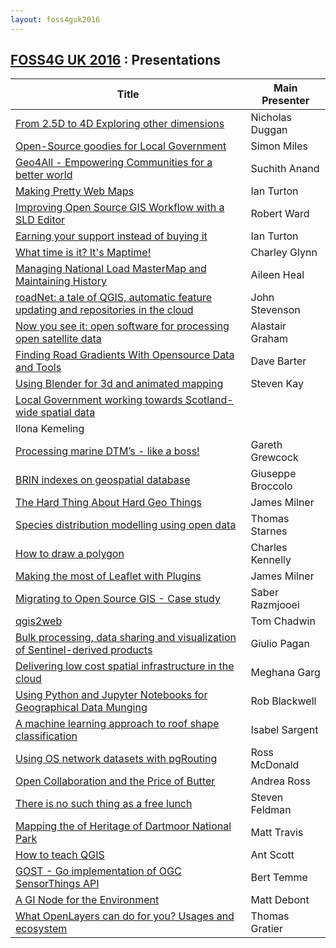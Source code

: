```yaml
---
layout: foss4guk2016
---
```

## [FOSS4G UK 2016](/foss4guk2016/) : Presentations

|Title| Main Presenter |
|-----|-------------|
|<a target="abstracts" href="abstracts.html#nicholasdugganps">From 2.5D to 4D Exploring other dimensions</a>| Nicholas Duggan|
|<a target="abstracts" href="abstracts.html#simonmiles">Open-Source goodies for Local Government</a>| Simon Miles|
|<a target="abstracts" href="abstracts.html#suchithanandps">Geo4All - Empowering Communities for a better world</a>| Suchith Anand|
|<a target="abstracts" href="abstracts.html#ianturtonps2">Making Pretty Web Maps| Ian Turton</a>|
|<a target="abstracts" href="abstracts.html#robertward">Improving Open Source GIS Workflow with a SLD Editor</a>| Robert Ward|
|<a target="abstracts" href="abstracts.html#ianturtonps">Earning your support instead of buying it</a>| Ian Turton|
|<a target="abstracts" href="abstracts.html#charleyglynnps">What time is it? It's Maptime!</a>| Charley Glynn|
|<a target="abstracts" href="abstracts.html#aileenhealps2">Managing National Load MasterMap and Maintaining History</a>| Aileen Heal|
|<a target="abstracts" href="abstracts.html#johnstevenson">roadNet: a tale of QGIS, automatic feature updating and repositories in the cloud</a>| John Stevenson|
|<a target="abstracts" href="abstracts.html#alastairgraham">Now you see it: open software for processing open satellite data</a>| Alastair Graham|
|<a target="abstracts" href="abstracts.html#davebarter">Finding Road Gradients With Opensource Data and Tools</a>| Dave Barter|
|<a target="abstracts" href="abstracts.html#stevenkayps">Using Blender for 3d and animated mapping</a>| Steven Kay|
|<a target="abstracts" href="abstracts.html#ilonakemmeling">Local Government working towards Scotland-wide spatial data</a>| 
Ilona Kemeling|
|<a target="abstracts" href="abstracts.html#garethgrewcock">Processing marine DTM’s - like a boss!</a>|  Gareth Grewcock|
|<a target="abstracts" href="abstracts.html#giuseppebroccolo">BRIN indexes on geospatial database</a>| Giuseppe Broccolo|
|<a target="abstracts" href="abstracts.html#jamesmilnerps2">The Hard Thing About Hard Geo Things</a>| James Milner|
|<a target="abstracts" href="abstracts.html#thomasstarnes">Species distribution modelling using open data</a>| Thomas Starnes|
|<a target="abstracts" href="abstracts.html#charleskennelly">How to draw a polygon</a>| Charles Kennelly|
|<a target="abstracts" href="abstracts.html#jamesmilnerps1">Making the most of Leaflet with Plugins</a>| James Milner|
|<a target="abstracts" href="abstracts.html#saberrazmjooeips">Migrating to Open Source GIS - Case study</a>| Saber Razmjooei|
|<a target="abstracts" href="abstracts.html#tomchadwinps">qgis2web</a>| Tom Chadwin|
|<a target="abstracts" href="abstracts.html#guiliopagan">Bulk processing, data sharing and visualization of Sentinel-derived products</a>| Giulio Pagan|
|<a target="abstracts" href="abstracts.html#megahanagarg">Delivering low cost spatial infrastructure in the cloud</a>| Meghana Garg|
|<a target="abstracts" href="abstracts.html#robblackwellps">Using Python and Jupyter Notebooks for Geographical Data Munging</a>| Rob Blackwell|
|<a target="abstracts" href="abstracts.html#isabelsargent">A machine learning approach to roof shape classification</a>| Isabel Sargent|
|<a target="abstracts" href="abstracts.html#rossmcdonaldps">Using OS network datasets with pgRouting</a>| Ross McDonald|
|<a target="abstracts" href="abstracts.html#andreaross">Open Collaboration and the Price of Butter</a>| Andrea Ross|
|<a target="abstracts" href="abstracts.html#stevenfeldmanps1">There is no such thing as a free lunch</a>| Steven Feldman|
|<a target="abstracts" href="abstracts.html#matttravis">Mapping the of Heritage of Dartmoor National Park</a>| Matt Travis|
|<a target="abstracts" href="abstracts.html#antscottps">How to teach QGIS</a>| Ant Scott|
|<a target="abstracts" href="abstracts.html#berttemme">GOST - Go implementation of OGC SensorThings API</a>| Bert Temme|
|<a target="abstracts" href="abstracts.html#mattdebont">A GI Node for the Environment</a>| Matt Debont|
|<a target="abstracts" href="abstracts.html#thomasgratierps">What OpenLayers can do for you? Usages and ecosystem</a>| Thomas Gratier|
























